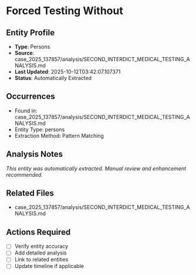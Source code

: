 # Forced Testing Without

## Entity Profile
- **Type**: Persons
- **Source**: case_2025_137857/analysis/SECOND_INTERDICT_MEDICAL_TESTING_ANALYSIS.md
- **Last Updated**: 2025-10-12T03:42:07.107371
- **Status**: Automatically Extracted

## Occurrences
- Found in: case_2025_137857/analysis/SECOND_INTERDICT_MEDICAL_TESTING_ANALYSIS.md
- Entity Type: persons
- Extraction Method: Pattern Matching

## Analysis Notes
*This entity was automatically extracted. Manual review and enhancement recommended.*

## Related Files
- case_2025_137857/analysis/SECOND_INTERDICT_MEDICAL_TESTING_ANALYSIS.md

## Actions Required
- [ ] Verify entity accuracy
- [ ] Add detailed analysis
- [ ] Link to related entities
- [ ] Update timeline if applicable
